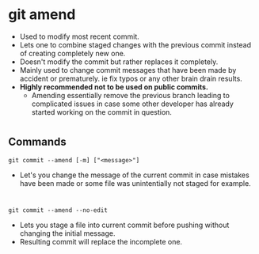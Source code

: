 # git amend
- Used to modify most recent commit.
- Lets one to combine staged changes with the previous commit instead of creating completely new one.
- Doesn't modify the commit but rather replaces it completely.
- Mainly used to change commit messages that have been made by accident or prematurely. ie fix typos or any other brain drain results.
- **Highly recommended not to be used on public commits.**
    - Amending essentially remove the previous branch leading to complicated issues in case some other developer has already started working on the commit in question.
#
## Commands
```console
git commit --amend [-m] ["<message>"]
```
- Let's you change the message of the current commit in case mistakes have been made or some file was unintentially not staged for example.
#
```console
git commit --amend --no-edit
```
- Lets you stage a file into current commit before pushing without changing the initial message.
- Resulting commit will replace the incomplete one.
#